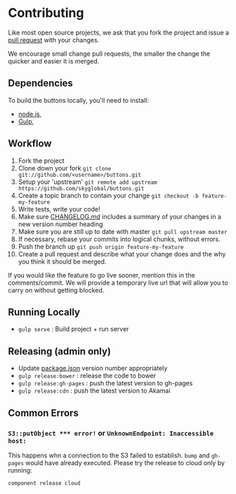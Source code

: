 # Contributing

Like most open source projects, we ask that you fork the project and issue a [pull request](#pull-requests) with your changes.

We encourage small change pull requests, the smaller the change the quicker and easier it is merged.

## Dependencies

To build the buttons locally, you'll need to install:
 * [node.js](http://nodejs.org),
 * [Gulp](http://gulpjs.com),

## Workflow

1. Fork the project
2. Clone down your fork
`git clone git://github.com/<username>/buttons.git`
3. Setup your 'upstream'
`git remote add upstream https://github.com/skyglobal/buttons.git`
4. Create a topic branch to contain your change
`git checkout -b feature-my-feature`
5. Write tests, write your code!
6. Make sure [CHANGELOG.md](./CHANGELOG.md) includes a summary of your changes in a new version number heading
5. Make sure you are still up to date with master
`git pull upstream master`
6. If necessary, rebase your commits into logical chunks, without errors.
7. Push the branch up 
`git push origin feature-my-feature`
8. Create a pull request and describe what your change does and the why you think it should be merged.

If you would like the feature to go live sooner, mention this in the comments/commit. We will provide a temporary live url that will allow you to carry on without getting blocked.

## Running Locally

 * `gulp serve` :  Build project + run server
 
## Releasing (admin only)

 * Update [package.json](package.json) version number appropriately
 * `gulp release:bower` : release the code to bower
 * `gulp release:gh-pages` : push the latest version to gh-pages
 * `gulp release:cdn` : push the latest version to Akamai

## Common Errors

### `S3::putObject *** error!` or `UnknownEndpoint: Inaccessible host: `

This happens whn a connection to the S3 failed to establish. `bump` and `gh-pages` would have already executed.  Please try the release to cloud only by running:

`component release cloud`